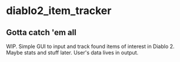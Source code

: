 # diablo2_item_tracker
## Gotta catch 'em all

WIP. Simple GUI to input and track found items of interest in Diablo 2. Maybe stats and stuff later.
User's data lives in output.
